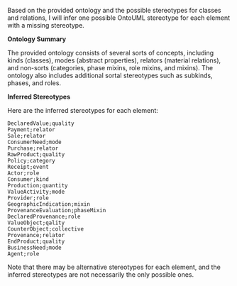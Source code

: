 Based on the provided ontology and the possible stereotypes for classes and relations, I will infer one possible OntoUML stereotype for each element with a missing stereotype.

**Ontology Summary**

The provided ontology consists of several sorts of concepts, including kinds (classes), modes (abstract properties), relators (material relations), and non-sorts (categories, phase mixins, role mixins, and mixins). The ontology also includes additional sortal stereotypes such as subkinds, phases, and roles.

**Inferred Stereotypes**

Here are the inferred stereotypes for each element:

```csv
DeclaredValue;quality
Payment;relator
Sale;relator
ConsumerNeed;mode
Purchase;relator
RawProduct;quality
Policy;category
Receipt;event
Actor;role
Consumer;kind
Production;quantity
ValueActivity;mode
Provider;role
GeographicIndication;mixin
ProvenanceEvaluation;phaseMixin
DeclaredProvenance;role
ValueObject;qality
CounterObject;collective
Provenance;relator
EndProduct;quality
BusinessNeed;mode
Agent;role
```

Note that there may be alternative stereotypes for each element, and the inferred stereotypes are not necessarily the only possible ones.